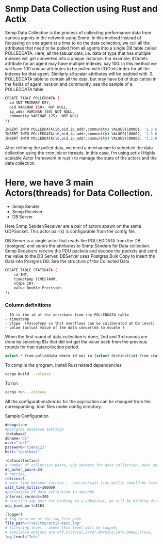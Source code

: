 # Snmp Data Collection using Rust and Actix
Snmp Data Collection is the process of collecting performance data from various agents in the network using Snmp. In this method instead of focussing on one agent at a time to do the data collection, we cull all the attributes that need to be polled from all agents into a single DB table called POLLEDDATA. Here, all the tabuar data, i.e. data of type that has multiple indexes will get converted into a unique instance. For example, ifOctets attribute for an agent may have multiple indexes, say 100. in this method we will have 100 unique attributes to be polled with ifOCtets.index for all the indexes for that agent. Similarly all scalar attributes will be padded with .0. POLLEDDATA table to contain all the data, but may have bit of duplication in the fields of agent, version and community. see the sample of a POLLEDDATA table

  ```sh
CREATE TABLE POLLEDDATA (
	id INT PRIMARY KEY,
	oid VARCHAR (50)  NOT NULL,
	ip_addr VARCHAR (50) NOT NULL,
	community VARCHAR (25)  NOT NULL
);

INSERT INTO POLLEDDATA(id,oid,ip_addr,community) VALUES(100001, '1.3.6.1.2.1.2.2.1.10.1', '192.168.1.1:161',  'public') ;
INSERT INTO POLLEDDATA(id,oid,ip_addr,community) VALUES(100002, '1.3.6.1.2.1.2.2.1.10.2', '192.168.1.1:161', 'public') ;
INSERT INTO POLLEDDATA(id,oid,ip_addr,community) VALUES(100003, '1.3.6.1.2.1.2.2.1.10.3', '192.168.1.1:161', 'public') ;
```

After defining the polled data, we need a mechanism to schedule the data collection using the cron job or threads. In this case, i'm using actix (Highly scalable Actor framework in rust ) to manage the state of the actors and the data collection.

# Here, we have 3 main Actors(threads) for Data Collection.
  - Snmp Sender 
  - Snmp Receiver
  - DB Server 
  
Here Snmp Sender/Receiver are a pair of  actors spawn on the same UDPSocket. This actor pair(s) is configurable from the config file.

DB Server is a single actor that reads the POLLEDDATA from the DB (postgres) and sends the attributes to Snmp Senders for Data collection.
Snmp Receivers receive the PDU packets and decode the packets and send the value to the DB Server. 
DBServer uses Postgres Bulk Copy to insert the Data into Postgres DB.
See the structure of the Collected Data 
```sh
CREATE TABLE STATSDATA (
	id INT,
	timestamp TIMESTAMP,
	vtype INT,
	value Double Precision
);
```
### Column definitions
    - ID is the id of the attribute from the POLLEDDATA table
    - timestamp 
    - vtype  (ValueType so that overflows can be caliberated at DB level)
    - value (actual value of the data converted to double )

When the first round of data collection is done,  2nd and 3rd rounds are done by selecting IDs that did not get the value back from the previous rounds for that datacollection period.

```sh
select * from polleddata where id not in (select distinct(id) from statsdata where EXTRACT(epoch FROM timestamp) > ts_at_the_beginning_of_data_collection )
```


To compile the program, Install Rust related dependencies 
```sh
cargo build --release
```
To run
```sh
cargo run --release
```
All the configurations/knobs for the application can be changed from the corresponding .toml files under config directory.

Sample Configuration

```sh
debug=true
#postgres database settings
[database]
dbname="dc"
user="test"
password="ciena123"
host="localhost"

[datacollection]
# number of collection pairs, udp sockets for data collection, each pair consists of sender and recievr
dc_actor_pairs=24
# retries, 
retries=3
# wait time between retries ,  retries*wait_time_millis should be less than interval_seconds 
wait_time_millis=100000
#periodicty of data collection in seconds
interval_seconds=300
# starting udp port for binding to a udpsocket, we will be binding dc_actor_pairs of udpscokets starting with the below port
udp_bind_port=8161

[logger]
# log location of the log file_path
file_path="/var/tmp/actix-test.log"
# filtering level , above this level will be logged, 
# available options are Off,Critical,Error,Warning,Info,Debug,Trace,
log_level="Info"
```


